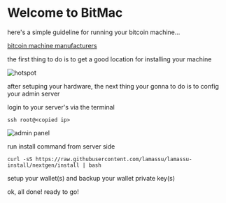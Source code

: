 # Welcome to BitMac

here's a simple guideline for running your bitcoin machine...

[bitcoin machine manufacturers](https://www.bitcoin.com/bitcoin-atm-manufacturers)

the first thing to do is to get a good location for installing your machine

![hotspot](https://bitmachk.github.io/images/hotspot.png)

after setuping your hardware, the next thing your gonna to do is to config your admin server



login to your server's via the terminal
```
ssh root@<copied ip>
```


![admin panel](https://bitmachk.github.io/images/admin.png)


run install command from server side
```
curl -sS https://raw.githubusercontent.com/lamassu/lamassu-install/nextgen/install | bash
```

setup your wallet(s) and backup your wallet private key(s)

ok, all done! ready to go!
